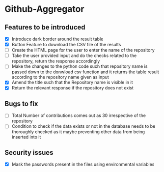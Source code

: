 # Github-Aggregator

## Features to be introduced

- [x] Introduce dark border around the result table
- [x] Button Feature to download the CSV file of the results
- [ ] Create the HTML page for the user to enter the name of the repository
- [ ] Take the user provided input and do the checks related to the repository, return the response accordingly
- [ ] Make the changes to the python code such that repository name is passed down to the donwload csv function and it returns the table result according to the repository name given as input
- [x] Amend the title such that the Repository name is visible in it
- [x] Return the relevant response if the repository does not exist

## Bugs to fix

- [ ] Total Number of contributions comes out as 30 irrespective of the repository
- [ ] Condition to check if the data exists or not in the database needs to be thoroughly checked as it maybe preventing other data from being inserted into it

## Security issues

- [x] Mask the passwords present in the files using environmental variables

